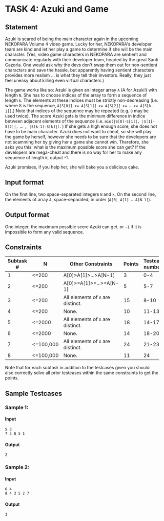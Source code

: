 
# TASK 4: Azuki and Game

## Statement

Azuki is scared of being the main character again in the upcoming NEKOPARA Volume 4 video game. Lucky for her, NEKOPARA's developer team are kind and let her play a game to determine if she will be the main character. (Yes, video game characters in NEKOPARA are sentient and communicate regularly with their developer team, headed by the great Santi Cazorla. One would ask why the devs don't swap them out for non-sentient characters and save the hassle, but apparently having sentient characters provides more realism ... is what they tell their investors. Really, they just feel uneasy about killing even virtual characters.)

The game works like so: Azuki is given an integer array `A` (A for Azuki!) with length `N`. She has to choose indices of the array to form a sequence of length `k`. The elements at these indices must be strictly non-decreasing (i.e. where S is the sequence, `A[S[0]] >= A[S[1]] >= A[S[2]] >= … >= A[S[k-1]]`.) Note that indices of the sequence may be repeated (e.g. `0` may be used twice). The score Azuki gets is the minimum difference in indice between adjacent elements of the sequence (i.e. `min(|S[0]-S[1]|, |S[1]-S[2]|, … , |S[k-1]-S[k]|)`. ) If she gets a high enough score, she does not have to be main character. Azuki does not want to cheat, so she will play the game by herself, however she needs to be sure that the developers are not scamming her by giving her a game she cannot win. Therefore, she asks you this: what is the maximum possible score she can get? If the developers are mega-cheat and there is no way for her to make any sequence of length `K`, output -1.

Azuki promises, if you help her, she will bake you a delicious cake.

## Input format

On the first line, two space-separated integers `N` and `k`. On the second line, the elements of array `A`, space-separated, in order (`A[0] A[1] … A[N-1]`).

## Output format

One integer, the maximum possible score Azuki can get, or `-1` if it is impossible to form any valid sequence.

## Constraints

| Subtask # | N | Other Constraints | Points | Testcase numbers |
| --- | --- | --- | --- | --- |
| 1 | <=200 | A[0]>A[1]>...>A[N-1] | 3 | 0-4 |
| 2 | <=200 | A[0]>=A[1]>=...>=A[N-1] | 5 | 5-7 |
| 3 | <=200 | All elements of `A` are distinct. | 15 | 8-10 |
| 4 | <=200 | None. | 10 | 11-13 |
| 5 | <=2000 | All elements of `A` are distinct. | 18 | 14-17 |
| 6 | <=2000 | None. | 14 | 18-20 |
| 7 | <=100,000 | All elements of `A` are distinct. | 24 | 21-23 |
| 8 | <=100,000 | None. | 11 | 24 |

Note that for each subtask in addition to the testcases given you should also correctly solve all prior testcases within the same constraints to get the points.

## Sample Testcases

### Sample 1:

#### Input

```
5 3
7 3 8 5 1
```

#### Output

```
2
```

### Sample 2:

#### Input

```
6 4
8 4 3 5 2 7
```

#### Output

```
3
```
